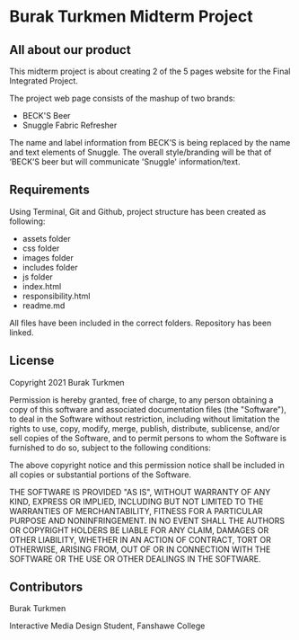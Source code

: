 # Burak Turkmen Midterm Project

## All about our product
This midterm project is about creating 2 of the 5 pages website for the Final Integrated Project.

The project web page consists of the mashup of two brands:
- BECK'S Beer
- Snuggle Fabric Refresher

The name and label information from BECK’S is being replaced by the name and text elements of Snuggle.
The overall style/branding will be that of ‘BECK’S beer but will communicate 'Snuggle' information/text.

## Requirements
Using Terminal, Git and Github, project structure has been created as following:

- assets folder
- css folder
- images folder
- includes folder
- js folder
- index.html
- responsibility.html
- readme.md

All files have been included in the correct folders.
Repository has been linked.

## License
Copyright 2021 Burak Turkmen

Permission is hereby granted, free of charge, to any person obtaining a copy of this software and associated documentation files (the "Software"), to deal in the Software without restriction, including without limitation the rights to use, copy, modify, merge, publish, distribute, sublicense, and/or sell copies of the Software, and to permit persons to whom the Software is furnished to do so, subject to the following conditions:

The above copyright notice and this permission notice shall be included in all copies or substantial portions of the Software.

THE SOFTWARE IS PROVIDED "AS IS", WITHOUT WARRANTY OF ANY KIND, EXPRESS OR IMPLIED, INCLUDING BUT NOT LIMITED TO THE WARRANTIES OF MERCHANTABILITY, FITNESS FOR A PARTICULAR PURPOSE AND NONINFRINGEMENT. IN NO EVENT SHALL THE AUTHORS OR COPYRIGHT HOLDERS BE LIABLE FOR ANY CLAIM, DAMAGES OR OTHER LIABILITY, WHETHER IN AN ACTION OF CONTRACT, TORT OR OTHERWISE, ARISING FROM, OUT OF OR IN CONNECTION WITH THE SOFTWARE OR THE USE OR OTHER DEALINGS IN THE SOFTWARE.

## Contributors
Burak Turkmen

Interactive Media Design Student, Fanshawe College
